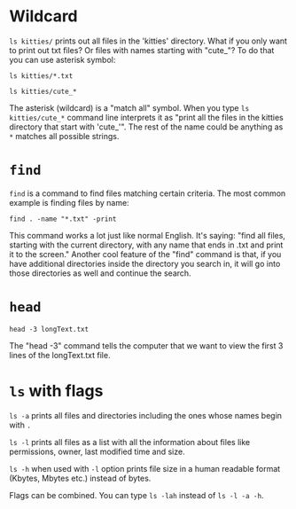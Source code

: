 # Wildcard

`ls kitties/` prints out all files in the 'kitties' directory. What if you only want to print out txt files? Or files with names starting with "cute_"? To do that you can use asterisk symbol:

`ls kitties/*.txt`

`ls kitties/cute_*`

The asterisk (wildcard) is a "match all" symbol. When you type `ls kitties/cute_*` command line interprets it as "print all the files in the kitties directory that start with 'cute_'". The rest of the name could be anything as `*` matches all possible strings.

# `find`

`find` is a command to find files matching certain criteria. The most common example is finding files by name:

`find . -name "*.txt" -print`

This command works a lot just like normal English. It's saying: "find all files, starting with the current directory, with any name that ends in .txt and print it to the screen." Another cool feature of the "find" command is that, if you have additional directories inside the directory you search in, it will go into those directories as well and continue the search.

# `head`

`head -3 longText.txt`

The "head -3" command tells the computer that we want to view the first 3 lines of the longText.txt file.

# `ls` with flags

`ls -a` prints all files and directories including the ones whose names begin with `.`

`ls -l` prints all files as a list with all the information about files like permissions, owner, last modified time and size.

`ls -h` when used with `-l` option prints file size in a human readable format (Kbytes, Mbytes etc.) instead of bytes.

Flags can be combined. You can type `ls -lah` instead of `ls -l -a -h`.
